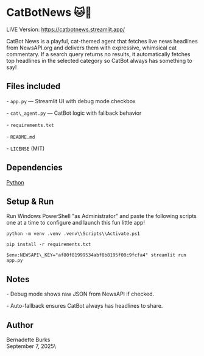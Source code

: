 # CatBotNews 🐱📰

LIVE Version: https://catbotnews.streamlit.app/


CatBot News is a playful, cat-themed agent that fetches live news headlines from NewsAPI.org and delivers them with expressive, whimsical cat commentary. If a search query returns no results, it automatically fetches top headlines in the selected category so CatBot always has something to say!



## Files included

\- `app.py` — Streamlit UI with debug mode checkbox

\- `cat\_agent.py` — CatBot logic with fallback behavior

\- `requirements.txt`

\- `README.md`

\- `LICENSE` (MIT)

## Dependencies
[Python](https://www.python.org/downloads/)

## Setup & Run



Run Windows PowerShell "as Administrator" and paste the following scripts one at a time to configure and launch this fun little app!


`python -m venv .venv
.venv\\Scripts\\Activate.ps1`

`pip install -r requirements.txt`

`$env:NEWSAPI\_KEY="af80f81999534abf8b8195f00c9fcfa4"
streamlit run app.py`



## Notes

\- Debug mode shows raw JSON from NewsAPI if checked.

\- Auto-fallback ensures CatBot always has headlines to share.



## Author
Bernadette Burks\
September 7, 2025\

